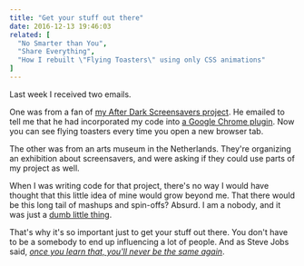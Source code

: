 ```yaml
---
title: "Get your stuff out there"
date: 2016-12-13 19:46:03
related: [
  "No Smarter than You",
  "Share Everything",
  "How I rebuilt \"Flying Toasters\" using only CSS animations"
]
---
```


Last week I received two emails.

One was from a fan of [my After Dark Screensavers project][1]. He emailed to tell me that he had incorporated my code into [a Google Chrome plugin][2]. Now you can see flying toasters every time you open a new browser tab.

The other was from an arts museum in the Netherlands. They're organizing an exhibition about screensavers, and were asking if they could use parts of my project as well.

When I was writing code for that project, there's no way I would have thought that this little idea of mine would grow beyond me. That there would be this long tail of mashups and spin-offs? Absurd. I am a nobody, and it was just a [dumb little thing][3].

That's why it's so important just to get your stuff out there. You don't have to be a somebody to end up influencing a lot of people. And as Steve Jobs said, *[once you learn that, you'll never be the same again][4]*.

 [1]: http://bryanbraun.github.io/after-dark-css/
 [2]: https://chrome.google.com/webstore/detail/flying-toasters-new-tab/dgflocgmhcgcfcdnikcihjmfdfdefmbi/reviews
 [3]: http://www.bryanbraun.com/2014/10/24/dumb-little-things
 [4]: http://www.bryanbraun.com/2015/09/25/no-smarter-than-you
